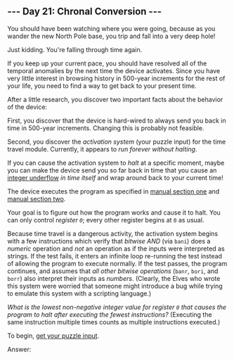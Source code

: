 ## --- Day 21: Chronal Conversion ---

You should have been watching where you were going, because as you wander the new North Pole base, you trip and fall into a very deep hole!

Just kidding. You're falling through time again.

If you keep up your current pace, you should have resolved all of the temporal anomalies by the next time the device activates. Since you have very little interest in browsing history in 500-year increments for the rest of your life, you need to find a way to get back to your present time.

After a little research, you discover two important facts about the behavior of the device:

First, you discover that the device is hard-wired to always send you back in time in 500-year increments. Changing this is probably not feasible.

Second, you discover the _activation system_ (your puzzle input) for the time travel module. Currently, it appears to _run forever without halting_.

If you can cause the activation system to _halt_ at a specific moment, maybe you can make the device send you so far back in time that you cause an [integer underflow](https://cwe.mitre.org/data/definitions/191.html) _in time itself_ and wrap around back to your current time!

The device executes the program as specified in [manual section one](16) and [manual section two](19).

Your goal is to figure out how the program works and cause it to halt. You can only control _register `0`_; every other register begins at `0` as usual.

Because time travel is a dangerous activity, the activation system begins with a few instructions which verify that _bitwise AND_ (via `bani`) does a _numeric_ operation and _not_ an operation as if the inputs were interpreted as strings. If the test fails, it enters an infinite loop re-running the test instead of allowing the program to execute normally. If the test passes, the program continues, and assumes that _all other bitwise operations_ (`banr`, `bori`, and `borr`) also interpret their inputs as _numbers_. (Clearly, the Elves who wrote this system were worried that someone might introduce a bug while trying to emulate this system with a scripting language.)

_What is the lowest non-negative integer value for register `0` that causes the program to halt after executing the fewest instructions?_ (Executing the same instruction multiple times counts as multiple instructions executed.)

To begin, [get your puzzle input](21/input).

Answer:
